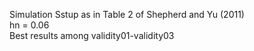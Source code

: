 Simulation Sstup as in Table 2 of Shepherd and Yu (2011)  
hn = 0.06  
Best results among validity01-validity03
